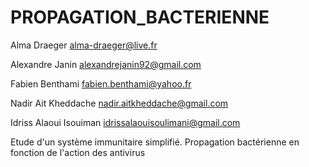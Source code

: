 # PROPAGATION_BACTERIENNE

Alma Draeger      alma-draeger@live.fr

Alexandre Janin     alexandrejanin92@gmail.com

Fabien Benthami     fabien.benthami@yahoo.fr

Nadir Ait Kheddache     nadir.aitkheddache@gmail.com

Idriss Alaoui Isouiman      idrissalaouisoulimani@gmail.com


Etude d'un système immunitaire simplifié.
Propagation bactérienne en fonction de l'action des antivirus 
